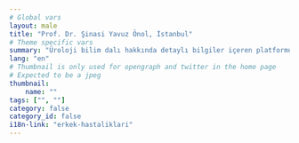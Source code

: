 ```yaml
---
# Global vars
layout: male
title: "Prof. Dr. Şinasi Yavuz Önol, İstanbul"
# Theme specific vars
summary: "Üroloji bilim dalı hakkında detaylı bilgiler içeren platformumuz, Prof. Dr. Ş. Yavuz ÖNOL ve Doç. Dr. F. Fatih ÖNOL 'un geniş deneyimlerinden yararlanılarak hazırlanmıştır. Amacımız, Ürolojik rahatsızlıklar ve tedavi yöntemleri hakkında makale ve görsellerle hastaların bilgilenmesini sağlamaktır."
lang: "en"
# Thumbnail is only used for opengraph and twitter in the home page
# Expected to be a jpeg
thumbnail:
    name: ""
tags: ["", ""]
category: false
category_id: false
i18n-link: "erkek-hastaliklari"
---
```

